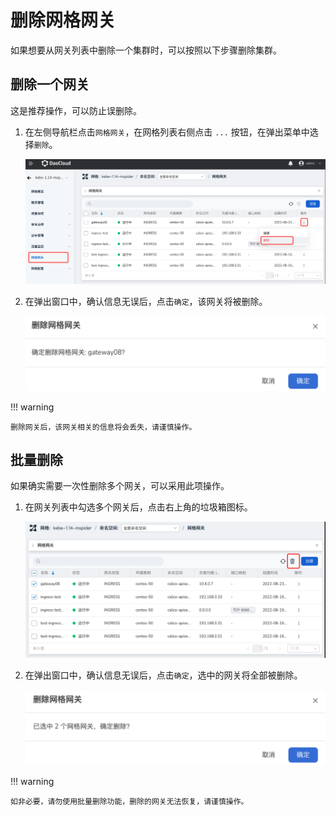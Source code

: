 # 删除网格网关

如果想要从网关列表中删除一个集群时，可以按照以下步骤删除集群。

## 删除一个网关

这是推荐操作，可以防止误删除。

1. 在左侧导航栏点击`网格网关`，在网格列表右侧点击 `...` 按钮，在弹出菜单中选择`删除`。

    ![删除网关](../../images/delete-gate01.png)

2. 在弹出窗口中，确认信息无误后，点击`确定`，该网关将被删除。

    ![删除网关](../../images/delete-gate02.png)

!!! warning

    删除网关后，该网关相关的信息将会丢失，请谨慎操作。

## 批量删除

如果确实需要一次性删除多个网关，可以采用此项操作。

1. 在网关列表中勾选多个网关后，点击右上角的垃圾箱图标。

    ![删除网关](../../images/delete-gate03.png)

2. 在弹出窗口中，确认信息无误后，点击`确定`，选中的网关将全部被删除。

    ![删除网关](../../images/delete-gate04.png)

!!! warning
    
    如非必要，请勿使用批量删除功能，删除的网关无法恢复，请谨慎操作。

